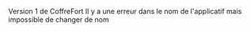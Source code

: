 Version 1 de CoffreFort
Il y a une erreur dans le nom de l'applicatif mais impossible de changer de nom

